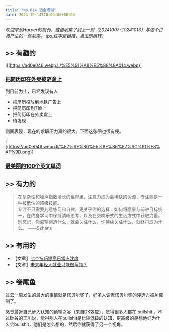```yaml
---
title: "No.014 洒金珊瑚"
date: 2024-10-14T20:00:00+08:00
---
```


*欢迎来到Harper的周刊，这里收集了我上一周（20241007-20241013）与这个世界产生的一些联系。（ps.红字是链接，点击即跳转）*

## >> 有趣的


![(https://ad0e046.webp.li/%E5%91%A8%E5%88%8A014.webp)]
### [把简历印在外卖披萨盒上](https://mossandfog.com/pizza-hut-will-deliver-your-resume-printed-on-a-pizza-box-to-prospective-employers/)

到目前为止，已经发现有人
- 把简历投放到地铁广告上
- 把简历印到T恤上
- 把简历印在外卖盒上
- 待发现

侧面表现，现在的求职压力真的很大。下面这张图也很有梗。

![(https://ad0e046.webp.li/%E7%AE%80%E5%8E%86%E7%AC%91%E8%AF%9D.png)]


### [最美丽的100个英文单词](https://www.cellar-door.co.uk/leaderboard)

## >> 有力的

>在复杂性和噪声指数增长的世界里，注意力成为最稀缺的资源，专注则是一种被低估的超级技能。  
>专注不只需要刻意练习和自律，更关乎你的选择：如何将愿景与前进目标统一，在终身学习中保持清晰思考，以及在交响乐式的生活方式中获取力量。  
>别忘记，你渴望创造什么，就会关注什么。你持续关注什么，就终将成为什么。
>——Szhans

## >> 有用的

- 【文章】[七个技巧提高日常专注度](https://medium.com/twosapp/7-simple-tips-to-improve-your-daily-focus-6300d93effc8)
- 【文章】[未来年轻人就业只能做蓝领？](https://m.okjike.com/originalPosts/6705d96d6fbc73186f0fab4f)

## >> 卷尾鱼

过去一周发生的最大的事情就是诺贝尔奖了，好多人调侃诺贝尔奖的评选方被AI控制了。

感觉最近自己步入认知的绝望之谷（来自DK效应），觉得很多人都在 bullshit 。不过硅谷的王川说，觉得别人在bullshit是比较低级的认知，更高级的是想他们为什么会bullshit，他们是怎么想的，然后你就获得了另一个视角。

